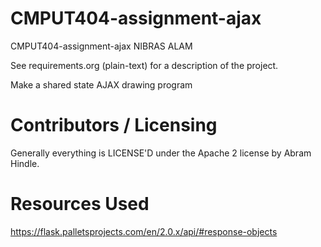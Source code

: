 CMPUT404-assignment-ajax
==============================

CMPUT404-assignment-ajax NIBRAS ALAM

See requirements.org (plain-text) for a description of the project.

Make a shared state AJAX drawing program

Contributors / Licensing
========================

Generally everything is LICENSE'D under the Apache 2 license by Abram Hindle.

Resources Used
==============
https://flask.palletsprojects.com/en/2.0.x/api/#response-objects
